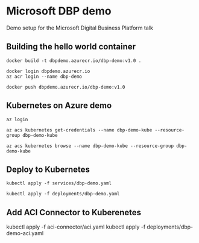 # Microsoft DBP demo
Demo setup for the Microsoft Digital Business Platform talk

## Building the hello world container
```
docker build -t dbpdemo.azurecr.io/dbp-demo:v1.0 .
```
```
docker login dbpdemo.azurecr.io
az acr login --name dbp-demo
```
```
docker push dbpdemo.azurecr.io/dbp-demo:v1.0
```

## Kubernetes on Azure demo

```
az login
```
```
az acs kubernetes get-credentials --name dbp-demo-kube --resource-group dbp-demo-kube
```
```
az acs kubernetes browse --name dbp-demo-kube --resource-group dbp-demo-kube
```

## Deploy to Kubernetes

```
kubectl apply -f services/dbp-demo.yaml
```
```
kubectl apply -f deployments/dbp-demo.yaml
```

## Add ACI Connector to Kuberenetes

kubectl apply -f aci-connector/aci.yaml
kubectl apply -f deployments/dbp-demo-aci.yaml